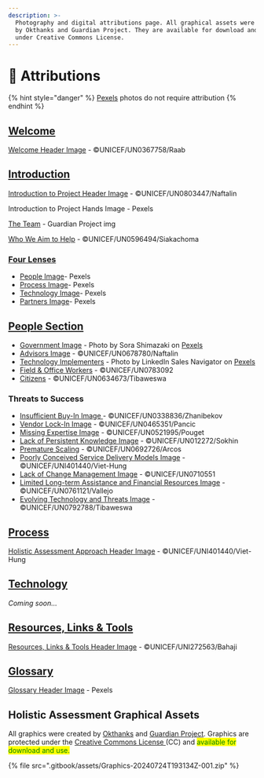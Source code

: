 ```yaml
---
description: >-
  Photography and digital attributions page. All graphical assets were created
  by Okthanks and Guardian Project. They are available for download and reuse
  under Creative Commons License.
---
```


# 📸 Attributions

{% hint style="danger" %}
[Pexels](https://www.pexels.com/) photos do not require attribution
{% endhint %}

## [Welcome](attributions.md#welcome)

[Welcome Header Image](attributions.md#welcome) - ©UNICEF/UN0367758/Raab

## [Introduction](attributions.md#introduction)

[Introduction to Project Header Image](attributions.md#introduction) - ©UNICEF/UN0803447/Naftalin

Introduction to Project Hands Image - Pexels

[The Team](readme/about-guardian-project.md) - Guardian Project img

[Who We Aim to Help](readme/who-we-aim-to-help.md) - ©UNICEF/UN0596494/Siakachoma

### [Four Lenses](attributions.md#four-lenses)&#x20;

* [People Image](perspectives-in-four-ways.md#people)- Pexels
* [Process Image](perspectives-in-four-ways.md#process)- Pexels
* [Technology Image](perspectives-in-four-ways.md#technology)- Pexels
* [Partners Image](perspectives-in-four-ways.md#partners)- Pexels

## [People Section](attributions.md#people-section)

* [Government Image](people/foundations.md#id-1.-government) - Photo by Sora Shimazaki on [Pexels](https://www.pexels.com/photo/man-and-woman-shaking-hands-in-office-5668842/)
* [Advisors Image](people/foundations.md#id-2.-advisors) - ©UNICEF/UN0678780/Naftalin
* [Technology Implementers](people/foundations.md#id-3.-technology-implementers) - Photo by LinkedIn Sales Navigator on [Pexels](https://www.pexels.com/photo/man-pointing-laptop-computer-2182981/)
* [Field & Office Workers](people/foundations.md#id-4.-field-and-office-workers) - ©UNICEF/UN0783092
* [Citizens](people/foundations.md#id-5.-citizens) - ©UNICEF/UN0634673/Tibaweswa

### Threats to Success

* [Insufficient Buy-In Image ](people/threats-to-success.md#id-1.-insufficient-buy-in)- ©UNICEF/UN0338836/Zhanibekov
* [Vendor Lock-In Image](people/threats-to-success.md#id-2.-vendor-lock-in) - ©UNICEF/UN0465351/Pancic
* [Missing Expertise Image](people/threats-to-success.md#id-3.-missing-expertise) - ©UNICEF/UN0521995/Pouget
* [Lack of Persistent Knowledge Image](people/threats-to-success.md#id-4.-lack-of-persistent-knowledge) - ©UNICEF/UN012272/Sokhin
* [Premature Scaling](people/threats-to-success.md#id-5.-premature-scaling) - ©UNICEF/UN0692726/Arcos
* [Poorly Conceived Service Delivery Models Image](people/threats-to-success.md#id-6.-poorly-conceived-service-delivery-models) - ©UNICEF/UNI401440/Viet-Hung
* [Lack of Change Management Image](people/threats-to-success.md#id-7.-lack-of-change-management) - ©UNICEF/UN0710551
* [Limited Long-term Assistance and Financial Resources Image](people/threats-to-success.md#id-8.-limited-long-term-assistance-and-financial-resources) - ©UNICEF/UN0761121/Vallejo
* [Evolving Technology and Threats Image](people/threats-to-success.md#id-9.-evolving-technology-and-threats) - ©UNICEF/UN0792788/Tibaweswa

## [Process](attributions.md#process)

[Holistic Assessment Approach Header Image](attributions.md#process) - ©UNICEF/UNI401440/Viet-Hung

## [Technology](attributions.md#technology)

_Coming soon..._

## [Resources, Links & Tools](resources-links-and-tools/)

[Resources, Links & Tools Header Image](resources-links-and-tools/) - ©UNICEF/UNI272563/Bahaji

## [Glossary](attributions.md#glossary)

[Glossary Header Image](glossary.md) - Pexels

## Holistic Assessment Graphical Assets&#x20;

All graphics were created by [Okthanks](https://app.gitbook.com/u/tw7p5WS52mUcIWMewKjDScJXV7y2) and [Guardian Project](https://app.gitbook.com/u/55f96413e17f0c10005b53ca). Graphics are protected under the [Creative Commons License ](https://creativecommons.org/share-your-work/cclicenses/)(CC) and <mark style="color:green;">available for download and use.</mark>&#x20;

{% file src=".gitbook/assets/Graphics-20240724T193134Z-001.zip" %}

